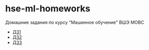 # hse-ml-homeworks
Домашние задания по курсу "Машинное обучение" ВШЭ МОВС

* [ДЗ1](homework1)
* [ДЗ2](homework2/HW2_Logistic_regression.ipynb)
* [ДЗ3](homework3/HW3_woodenML.ipynb)
